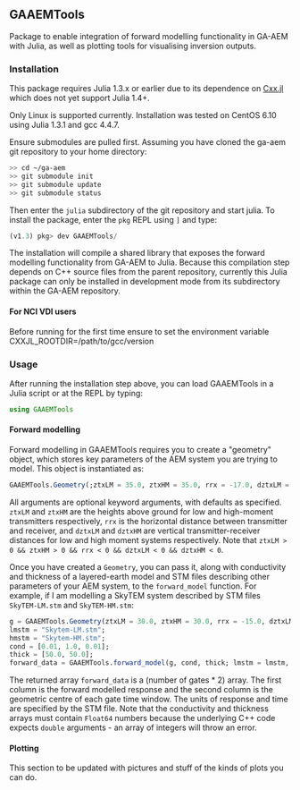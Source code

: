 ## GAAEMTools

Package to enable integration of forward modelling functionality in GA-AEM with Julia, as well as plotting tools for visualising inversion outputs.

### Installation

This package requires Julia 1.3.x or earlier due to its dependence on [Cxx.jl](https://github.com/JuliaInterop/Cxx.jl/) which does not yet support Julia 1.4+.

Only Linux is supported currently. Installation was tested on CentOS 6.10 using Julia 1.3.1 and gcc 4.4.7. 

Ensure submodules are pulled first. Assuming you have cloned the ga-aem git repository to your home directory:
```bash script
>> cd ~/ga-aem 
>> git submodule init 
>> git submodule update 
>> git submodule status 
```

Then enter the `julia` subdirectory of the git repository and start julia. To install the package, enter the `pkg` REPL using `]` and type:
```julia
(v1.3) pkg> dev GAAEMTools/
```
The installation will compile a shared library that exposes the forward modelling functionality from GA-AEM to Julia. Because this compilation step depends on C++ source files from the parent repository, currently this Julia package can only be installed in development mode from its subdirectory within the GA-AEM repository.

#### For NCI VDI users
Before running for the first time ensure to set the environment variable CXXJL_ROOTDIR=/path/to/gcc/version

### Usage

After running the installation step above, you can load GAAEMTools in a Julia script or at the REPL by typing:
```julia
using GAAEMTools
```

#### Forward modelling
Forward modelling in GAAEMTools requires you to create a "geometry" object, which stores key parameters of the AEM system you are trying to model. This object is instantiated as:
```julia
GAAEMTools.Geometry(;ztxLM = 35.0, ztxHM = 35.0, rrx = -17.0, dztxLM = 2.0, dztxHM = 0.2)
```
All arguments are optional keyword arguments, with defaults as specified. `ztxLM` and `ztxHM` are the heights above ground for low and high-moment transmitters respectively, `rrx` is the horizontal distance between transmitter and receiver, and `dztxLM` and `dztxHM` are vertical transmitter-receiver distances for low and high moment systems respectively. Note that `ztxLM > 0 && ztxHM > 0 && rrx < 0 && dztxLM < 0 && dztxHM < 0`.

Once you have created a `Geometry`, you can pass it, along with conductivity and thickness of a layered-earth model and STM files describing other parameters of your AEM system, to the `forward_model` function. For example, if I am modelling a SkyTEM system described by STM files `SkyTEM-LM.stm` and `SkyTEM-HM.stm`:

```julia
g = GAAEMTools.Geometry(ztxLM = 30.0, ztxHM = 30.0, rrx = -15.0, dztxLM = 2.0, dztxHM = 0.2);
lmstm = "Skytem-LM.stm";
hmstm = "Skytem-HM.stm";
cond = [0.01, 1.0, 0.01];
thick = [50.0, 50.0];
forward_data = GAAEMTools.forward_model(g, cond, thick; lmstm = lmstm, hmstm = hmstm)
```
The returned array `forward_data` is a (number of gates * 2) array. The first column is the forward modelled response and the second column is the geometric centre of each gate time window. The units of response and time are specified by the STM file.
Note that the conductivity and thickness arrays must contain `Float64` numbers because the underlying C++ code expects `double` arguments - an array of integers will throw an error.


#### Plotting
This section to be updated with pictures and stuff of the kinds of plots you can do.